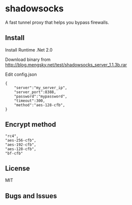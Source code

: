 shadowsocks
===============

A fast tunnel proxy that helps you bypass firewalls.

Install
-------

Install Runtime .Net 2.0

Download binary from http://blog.mengsky.net/test/shadowsocks_server_1.1.3b.rar

Edit config.json

    {
        "server":"my_server_ip",
        "server_port":8388,
        "password":"mypassword",
        "timeout":300,
        "method":"aes-128-cfb",
    }

Encrypt method
-----------------
 
    "rc4",
    "aes-256-cfb",
    "aes-192-cfb",
    "aes-128-cfb",
    "bf-cfb"

License
-----------------
MIT

Bugs and Issues
----------------
